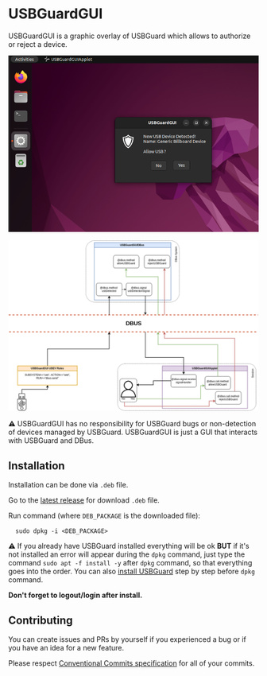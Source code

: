 
# USBGuardGUI

USBGuardGUI is a graphic overlay of USBGuard which allows to authorize or reject a device.

![](/doc/USBGuardGUIPopup.png)

![](/doc/USBGuardGUIDiagram.png)

⚠️ USBGuardGUI has no responsibility for USBGuard bugs or non-detection of devices managed by USBGuard. USBGuardGUI is just a GUI that interacts with USBGuard and DBus.

## Installation

Installation can be done via `.deb` file.

Go to the [latest release](https://github.com/Bigyls/USBGuardGUI/releases/latest) for download `.deb` file.

Run command (where `DEB_PACKAGE` is the downloaded file):
```shell
  sudo dpkg -i <DEB_PACKAGE>
```

⚠️ If you already have USBGuard installed everything will be ok **BUT** if it's not installed an error will appear during the `dpkg` command, just type the command `sudo apt -f install -y` after `dpkg` command, so that everything goes into the order. You can also [install USBGuard](/doc/USBGuard.md) step by step before `dpkg` command.

**Don't forget to logout/login after install.**

## Contributing

You can create issues and PRs by yourself if you experienced a bug or if you have an idea for a new feature.

Please respect [Conventional Commits specification](https://www.conventionalcommits.org/en/v1.0.0/) for all of your commits.
